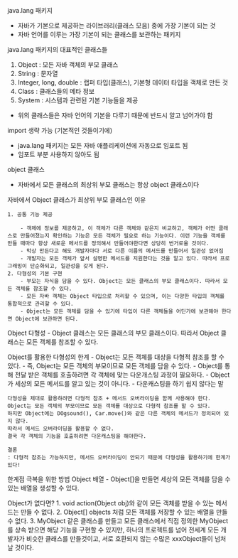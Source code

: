 java.lang 패키지
- 자바가 기본으로 제공하는 라이브러리(클래스 모음) 중에 가장 기본이 되는 것
- 자바 언어를 이루는 가장 기본이 되는 클래스를 보관하는 패키지


java.lang 패키지의 대표적인 클래스들
1. Object : 모든 자바 객체의 부모 클래스
2. String : 문자열
3. Integer, long, double : 랩퍼 타입(클래스), 기본형 데이터 타입을 객체로 만든 것
4. Class : 클래스들의 메타 정보
5. System : 시스템과 관련된 기본 기능들을 제공
- 위의 클래스들은 자바 언어의 기본을 다루기 때문에 반드시 알고 넘어가야 함


import 생략 가능 (기본적인 것들이기에)
- java.lang 패키지는 모든 자바 애플리케이션에 자동으로 임포트 됨
- 임포트 부분 사용하지 않아도 됨


object 클래스
- 자바에서 모든 클래스의 최상위 부모 클래스는 항상 object 클래스이다


자바에서 Object 클래스가 최상위 부모 클래스인 이유

    1. 공통 기능 제공

        - 객체에 정보를 제공하고, 이 객체가 다른 객체와 같은지 비교하고, 객체가 어떤 클래스로 만들어졌는지 확인하는 기능은 모든 객체가 필요로 하는 기능이다. 이런 기능을 객체를 만들 때마다 항상 새로운 메서드를 정의해서 만들어야한다면 상당히 번거로울 것이다.
        - 막상 만든다고 해도 개발자마다 서로 다른 이름의 메서드를 만들어서 일관성 없어짐
        - 개발자는 모든 객체가 앞서 설명한 메서드를 지원한다는 것을 알고 있다. 따라서 프로그래밍이 단순화되고, 일관성을 갖게 된다.
    2. 다형성의 기본 구현
        - 부모는 자식을 담을 수 있다. Object는 모든 클래스의 부모 클래스이다. 따라서 모든 객체를 참조할 수 있다.
        - 모든 자바 객체는 Object 타입으로 처리할 수 있으며, 이는 다양한 타입의 객체를 통합적으로 관리할 수 있다.
        - Object는 모든 객체를 담을 수 있기에 타입이 다른 객체들을 어딘가에 보관해야 한다면 Object에 보관하면 된다.


Object 다형성
    - Object 클래스는 모든 클래스의 부모 클래스이다. 따라서 Object 클래스는 모든 객체를 참조할 수 있다.


Object를 활용한 다형성의 한계
    - Object는 모든 객체를 대상을 다형적 참조를 할 수 있다.
        - 즉, Object는 모든 객체의 부모이므로 모든 객체를 담을 수 있다.
    - Object를 통해 전달 받은 객체를 호출하려면 각 객체에 맞는 다운개스팅 과정이 필요하다.
        - Object가 세상의 모든 메서드를 알고 있는 것이 아니다.
        - 다운캐스팅을 하기 쉽지 않다는 말

    다형성을 제대로 활용하려면 다형적 참조 + 메서드 오버라이딩을 함께 사용해야 한다.
    Object는 모든 객체의 부모이므로 모든 객체를 대상으로 다형적 참조를 할 수 있다.
    하지만 Object에는 DOgsound(), Car.move()와 같은 다른 객체의 메서드가 정의되어 있지 않다.
    따라서 메서드 오버라이딩을 활용할 수 없다.
    결국 각 객체의 기능을 호출하려면 다운캐스팅을 해야한다.

    결론
    : 다형적 참조는 가능하지만, 메서드 오버라이딩이 안되기 때문에 다형성을 활용하기에 한계가 있다!


한계점 극복을 위한 방법
    Object 배열
        - Object[]을 만들면 세상의 모든 객체를 담을 수 있는 배열을 생성할 수 있다.


Object가 없다면?
    1. void action(Object obj)와 같이 모든 객체를 받을 수 있는 메서드는 만들 수 없다.
    2. Object[] objects 처럼 모든 객체를 저장할 수 있는 배열을 만들 수 없다.
    3. MyObject 같은 클래스를 만들고 모든 클래스에서 직접 정의한 MyObject를 상속 받으면 해당 기능을 구현할 수 있지만,
       하나의 프로젝트를 넘어 전세계 모든 개발자가 비슷한 클래스를 만들것이고,
       서로 호환되지 않는 수많은 xxxObject들이 넘처날 것이다.

